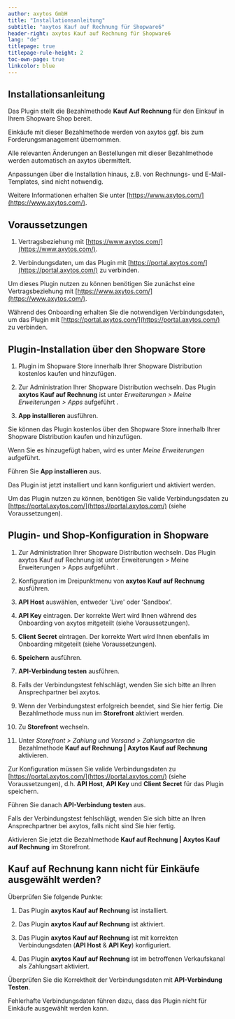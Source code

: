 ```yaml
---
author: axytos GmbH
title: "Installationsanleitung"
subtitle: "axytos Kauf auf Rechnung für Shopware6"
header-right: axytos Kauf auf Rechnung für Shopware6
lang: "de"
titlepage: true
titlepage-rule-height: 2
toc-own-page: true
linkcolor: blue
---
```


## Installationsanleitung

Das Plugin stellt die Bezahlmethode __Kauf Auf Rechnung__ für den Einkauf in Ihrem Shopware Shop bereit.

Einkäufe mit dieser Bezahlmethode werden von axytos ggf. bis zum Forderungsmanagement übernommen.

Alle relevanten Änderungen an Bestellungen mit dieser Bezahlmethode werden automatisch an axytos übermittelt.

Anpassungen über die Installation hinaus, z.B. von Rechnungs- und E-Mail-Templates, sind nicht notwendig.

Weitere Informationen erhalten Sie unter [https://www.axytos.com/](https://www.axytos.com/).


## Voraussetzungen

1. Vertragsbeziehung mit [https://www.axytos.com/](https://www.axytos.com/).

2. Verbindungsdaten, um das Plugin mit [https://portal.axytos.com/](https://portal.axytos.com/) zu verbinden.

Um dieses Plugin nutzen zu können benötigen Sie zunächst eine Vertragsbeziehung mit [https://www.axytos.com/](https://www.axytos.com/).

Während des Onboarding erhalten Sie die notwendigen Verbindungsdaten, um das Plugin mit [https://portal.axytos.com/](https://portal.axytos.com/) zu verbinden.


## Plugin-Installation über den Shopware Store

1. Plugin im Shopware Store innerhalb Ihrer Shopware Distribution kostenlos kaufen und hinzufügen.

2. Zur Administration Ihrer Shopware Distribution wechseln. Das Plugin __axytos Kauf auf Rechnung__ ist unter _Erweiterungen > Meine Erweiterungen > Apps_ aufgeführt .

3. __App installieren__ ausführen.

Sie können das Plugin kostenlos über den Shopware Store innerhalb Ihrer Shopware Distribution kaufen und hinzufügen.

Wenn Sie es hinzugefügt haben, wird es unter _Meine Erweiterungen_ aufgeführt.

Führen Sie __App installieren__ aus.

Das Plugin ist jetzt installiert und kann konfiguriert und aktiviert werden.

Um das Plugin nutzen zu können, benötigen Sie valide Verbindungsdaten zu [https://portal.axytos.com/](https://portal.axytos.com/) (siehe Voraussetzungen).


## Plugin- und Shop-Konfiguration in Shopware

1. Zur Administration Ihrer Shopware Distribution wechseln. Das Plugin axytos Kauf auf Rechnung ist unter Erweiterungen > Meine Erweiterungen > Apps aufgeführt .

2. Konfiguration im Dreipunktmenu von __axytos Kauf auf Rechnung__ ausführen.

3. __API Host__ auswählen, entweder 'Live' oder 'Sandbox'.

4. __API Key__ eintragen. Der korrekte Wert wird Ihnen während des Onboarding von axytos mitgeteilt (siehe Voraussetzungen).

5. __Client Secret__ eintragen. Der korrekte Wert wird Ihnen ebenfalls im Onboarding mitgeteilt (siehe Voraussetzungen).

6. __Speichern__ ausführen.

7. __API-Verbindung testen__ ausführen.

8. Falls der Verbindungstest fehlschlägt, wenden Sie sich bitte an Ihren Ansprechpartner bei axytos.

9. Wenn der Verbindungstest erfolgreich beendet, sind Sie hier fertig. Die Bezahlmethode muss nun im __Storefront__ aktiviert werden.

10. Zu __Storefront__ wechseln.

11. Unter _Storefront > Zahlung und Versand > Zahlungsarten_ die Bezahlmethode __Kauf auf Rechnung | Axytos Kauf auf Rechnung__ aktivieren.

Zur Konfiguration müssen Sie valide Verbindungsdaten zu [https://portal.axytos.com/](https://portal.axytos.com/) (siehe Voraussetzungen), d.h. __API Host__, __API Key__ und __Client Secret__ für das Plugin speichern.

Führen Sie danach __API-Verbindung testen__ aus.

Falls der Verbindungstest fehlschlägt, wenden Sie sich bitte an Ihren Ansprechpartner bei axytos, falls nicht sind Sie hier fertig.

Aktivieren Sie jetzt die Bezahlmethode __Kauf auf Rechnung | Axytos Kauf auf Rechnung__ im Storefront.


## Kauf auf Rechnung kann nicht für Einkäufe ausgewählt werden?

Überprüfen Sie folgende Punkte:

1. Das Plugin __axytos Kauf auf Rechnung__ ist installiert.

2. Das Plugin __axytos Kauf auf Rechnung__ ist aktiviert.

3. Das Plugin __axytos Kauf auf Rechnung__ ist mit korrekten Verbindungsdaten (__API Host__ & __API Key__) konfiguriert.

4. Das Plugin __axytos Kauf auf Rechnung__ ist im betroffenen Verkaufskanal als Zahlungsart aktiviert.

Überprüfen Sie die Korrektheit der Verbindungsdaten mit __API-Verbindung Testen__.

Fehlerhafte Verbindungsdaten führen dazu, dass das Plugin nicht für Einkäufe ausgewählt werden kann.

